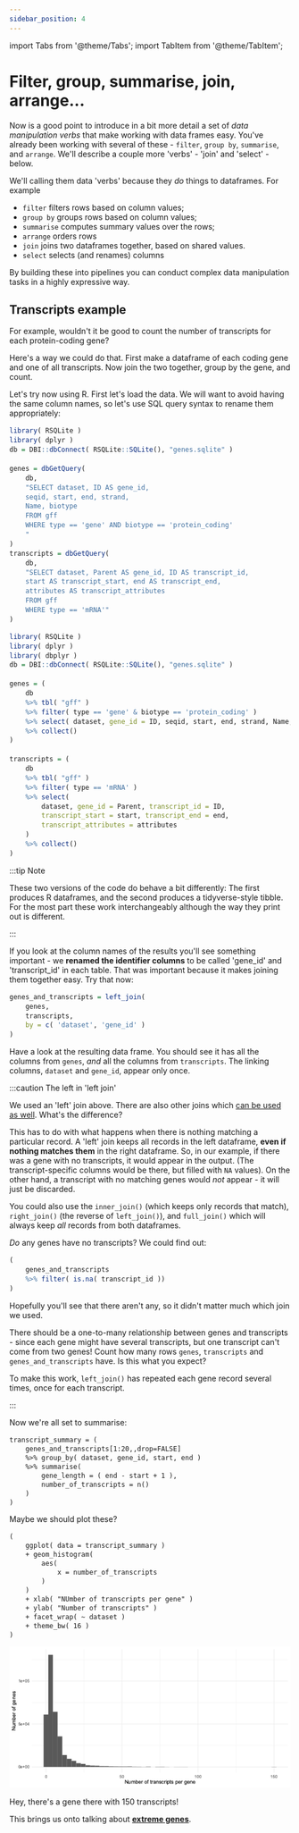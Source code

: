 ```yaml
---
sidebar_position: 4
---
```


import Tabs from '@theme/Tabs';
import TabItem from '@theme/TabItem';

# Filter, group, summarise, join, arrange...

Now is a good point to introduce in a bit more detail a set of *data manipulation verbs* that make working with data
frames easy.  You've already been working with several of these - `filter`, `group by`, `summarise`, and `arrange`.
We'll describe a couple more 'verbs' - 'join' and 'select' - below.  

We'll calling them data 'verbs' because they *do* things to dataframes.  For example

- `filter` filters rows based on column values;
- `group by` groups rows based on column values;
- `summarise` computes summary values over the rows;
- `arrange` orders rows
- `join` joins two dataframes together, based on shared values.
- `select` selects (and renames) columns

By building these into pipelines you can conduct complex data manipulation tasks in a highly expressive way.

## Transcripts example

For example, wouldn't it be good to count the number of transcripts for each protein-coding gene?

Here's a way we could do that.  First make a dataframe of each coding gene and one of all transcripts.
Now join the two together, group by the gene, and count.

Let's try now using R.  First let's load the data.  We will want to avoid having the same column names, so let's use
SQL query syntax to rename them appropriately:

<Tabs>
<TabItem value="R" label="R code">

```r
library( RSQLite )
library( dplyr )
db = DBI::dbConnect( RSQLite::SQLite(), "genes.sqlite" )

genes = dbGetQuery(
	db,
	"SELECT dataset, ID AS gene_id,
	seqid, start, end, strand,
	Name, biotype
	FROM gff
	WHERE type == 'gene' AND biotype == 'protein_coding'
	"
)
transcripts = dbGetQuery(
	db,
	"SELECT dataset, Parent AS gene_id, ID AS transcript_id,
	start AS transcript_start, end AS transcript_end,
	attributes AS transcript_attributes
	FROM gff
	WHERE type == 'mRNA'"
)

```

</TabItem>
<TabItem value="dbplyr" label="dbplyr code">

```r
library( RSQLite )
library( dplyr )
library( dbplyr )
db = DBI::dbConnect( RSQLite::SQLite(), "genes.sqlite" )

genes = (
	db
	%>% tbl( "gff" )
	%>% filter( type == 'gene' & biotype == 'protein_coding' )
	%>% select( dataset, gene_id = ID, seqid, start, end, strand, Name, biotype )
	%>% collect()
)

transcripts = (
	db
	%>% tbl( "gff" )
	%>% filter( type == 'mRNA' )
	%>% select(
		dataset, gene_id = Parent, transcript_id = ID,
		transcript_start = start, transcript_end = end,
		transcript_attributes = attributes
	)
	%>% collect()
)
```

</TabItem>
</Tabs>

:::tip Note

These two versions of the code do behave a bit differently: The first produces R dataframes, and the second produces a
tidyverse-style tibble.  For the most part these work interchangeably although the way they print out is different.

:::

If you look at the column names of the results you'll see something important - we **renamed the identifier columns** to
be called 'gene_id' and 'transcript_id' in each table.  That was important because it makes joining them together easy.
Try that now:

```r
genes_and_transcripts = left_join(
	genes,
	transcripts,
	by = c( 'dataset', 'gene_id' )
)
```

Have a look at the resulting data frame.  You should see it has all the columns from `genes`, *and* all the columns from
`transcripts`. The linking columns, `dataset` and `gene_id`, appear only once.

:::caution The left in 'left join'

We used an 'left' join above.  There are also other joins which [can be used as
well](https://dplyr.tidyverse.org/reference/mutate-joins.html).  What's the difference?

This has to do with what happens when there is nothing matching a particular record.  A 'left' join keeps all records in
the left dataframe, **even if nothing matches them** in the right dataframe.    So, in our example, if there was a gene
with no transcripts, it would appear in the output.  (The transcript-specific columns would be there, but filled with
`NA` values).  On the other hand, a transcript with no matching genes would *not* appear - it will just be discarded.

You could also use the `inner_join()` (which keeps only records that match), `right_join()` (the reverse of
`left_join()`), and `full_join()` which will always keep *all* records from both dataframes.

*Do* any genes have no transcripts?  We could find out:

```r
(
	genes_and_transcripts
	%>% filter( is.na( transcript_id ))
)
```
Hopefully you'll see that there aren't any, so it didn't matter much which join we used.

There should be a one-to-many relationship between genes and transcripts - since each gene might have several
transcripts, but one transcript can't come from two genes!  Count how many rows `genes`, `transcripts` and
`genes_and_transcripts` have.  Is this what you expect?

To make this work, `left_join()` has repeated each gene record several times, once for each transcript.

:::


Now we're all set to summarise:
```
transcript_summary = (
	genes_and_transcripts[1:20,,drop=FALSE]
	%>% group_by( dataset, gene_id, start, end )
	%>% summarise(
		gene_length = ( end - start + 1 ),
		number_of_transcripts = n()
	)
)
```

 Maybe we should plot these?

```
(
	ggplot( data = transcript_summary )
	+ geom_histogram(
		aes(
			x = number_of_transcripts
		)
	)
	+ xlab( "NUmber of transcripts per gene" )
	+ ylab( "Number of transcripts" )
	+ facet_wrap( ~ dataset )
	+ theme_bw( 16 )
)

```
![img](images/transcript_count_histogram.png)

Hey, there's a gene there with 150 transcripts!

This brings us onto talking about [**extreme genes**](./extreme_genes/README.md).

